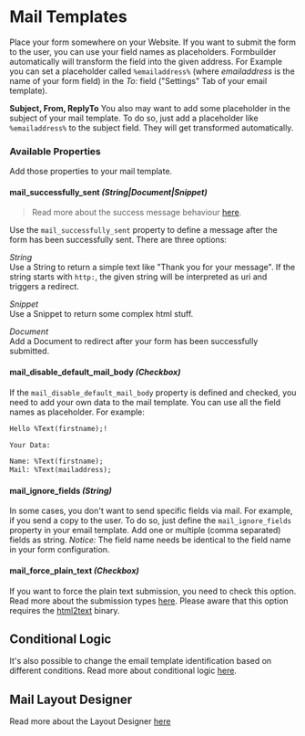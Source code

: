 # Mail Templates

Place your form somewhere on your Website.
If you want to submit the form to the user, you can use your field names as placeholders. Formbuilder automatically will transform the field into the given address.
For Example you can set a placeholder called `%emailaddress%` (where *emailaddress* is the name of your form field) in the *To:* field ("Settings" Tab of your email template).

**Subject, From, ReplyTo**
You also may want to add some placeholder in the subject of your mail template.
To do so, just add a placeholder like `%emailaddress%` to the subject field. They will get transformed automatically.

### Available Properties
Add those properties to your mail template.

#### mail_successfully_sent *(String|Document|Snippet)*

> Read more about the success message behaviour [here](11_SuccessMessage.md).

Use the `mail_successfully_sent` property to define a message after the form has been successfully sent.
There are three options:

*String*  
Use a String to return a simple text like "Thank you for your message".
If the string starts with `http:`, the given string will be interpreted as uri and triggers a redirect.

*Snippet*  
Use a Snippet to return some complex html stuff.

*Document*  
Add a Document to redirect after your form has been successfully submitted.

#### mail_disable_default_mail_body *(Checkbox)*
If the `mail_disable_default_mail_body` property is defined and checked, you need to add your own data to the mail template.
You can use all the field names as placeholder. For example:

```html
Hello %Text(firstname);!

Your Data:

Name: %Text(firstname);
Mail: %Text(mailaddress);
```

#### mail_ignore_fields *(String)*
In some cases, you don't want to send specific fields via mail. For example, if you send a copy to the user.
To do so, just define the `mail_ignore_fields` property in your email template. Add one or multiple (comma separated) fields as string.
*Notice:* The field name needs be identical to the field name in your form configuration.

#### mail_force_plain_text *(Checkbox)*
If you want to force the plain text submission, you need to check this option. Read more about the submission types [here](./12_MailSubmissionTypes.md).
Please aware that this option requires the [html2text](http://www.mbayer.de/html2text/index.shtml) binary.

## Conditional Logic
It's also possible to change the email template identification based on different conditions. 
Read more about conditional logic [here](81_ConditionalLogic.md).

## Mail Layout Designer
Read more about the Layout Designer [here](11_1_MailEditor.md)
